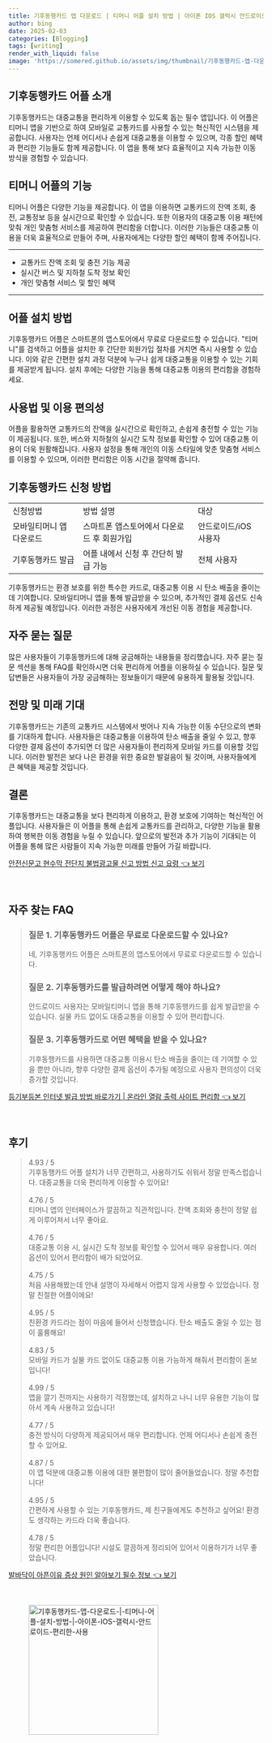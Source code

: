```yaml
---
title: 기후동행카드 앱 다운로드 | 티머니 어플 설치 방법 | 아이폰 IOS 갤럭시 안드로이드 편리한 사용
author: bing
date: 2025-02-03
categories: [Blogging]
tags: [writing]
render_with_liquid: false
image: 'https://somered.github.io/assets/img/thumbnail/기후동행카드-앱-다운로드-|-티머니-어플-설치-방법-|-아이폰-IOS-갤럭시-안드로이드-편리한-사용.webp'
---
```



<h2 id='기후동행카드_어플_소개'>기후동행카드 어플 소개</h2>

<p>기후동행카드는 대중교통을 편리하게 이용할 수 있도록 돕는 필수 앱입니다. 이 어플은 티머니 앱을 기반으로 하여 모바일로 교통카드를 사용할 수 있는 혁신적인 시스템을 제공합니다. 사용자는 언제 어디서나 손쉽게 대중교통을 이용할 수 있으며, 각종 할인 혜택과 편리한 기능들도 함께 제공합니다. 이 앱을 통해 보다 효율적이고 지속 가능한 이동 방식을 경험할 수 있습니다.</p>

<h2 id='티머니_어플의_기능'>티머니 어플의 기능</h2>

<p>티머니 어플은 다양한 기능을 제공합니다. 이 앱을 이용하면 교통카드의 잔액 조회, 충전, 교통정보 등을 실시간으로 확인할 수 있습니다. 또한 이용자의 대중교통 이용 패턴에 맞춰 개인 맞춤형 서비스를 제공하여 편리함을 더합니다. 이러한 기능들은 대중교통 이용을 더욱 효율적으로 만들어 주며, 사용자에게는 다양한 할인 혜택이 함께 주어집니다.</p>

<hr />

<ul>
    <li>교통카드 잔액 조회 및 충전 기능 제공</li>
    <li>실시간 버스 및 지하철 도착 정보 확인</li>
    <li>개인 맞춤형 서비스 및 할인 혜택</li>
</ul>

<hr />

<h2 id='어플_설치_방법'>어플 설치 방법</h2>

<p>기후동행카드 어플은 스마트폰의 앱스토어에서 무료로 다운로드할 수 있습니다. "티머니"를 검색하고 어플을 설치한 후 간단한 회원가입 절차를 거치면 즉시 사용할 수 있습니다. 이와 같은 간편한 설치 과정 덕분에 누구나 쉽게 대중교통을 이용할 수 있는 기회를 제공받게 됩니다. 설치 후에는 다양한 기능을 통해 대중교통 이용의 편리함을 경험하세요.</p>

<h2 id='사용법_및_이용_편의성'>사용법 및 이용 편의성</h2>

<p>어플을 활용하면 교통카드의 잔액을 실시간으로 확인하고, 손쉽게 충전할 수 있는 기능이 제공됩니다. 또한, 버스와 지하철의 실시간 도착 정보를 확인할 수 있어 대중교통 이용이 더욱 원활해집니다. 사용자 설정을 통해 개인의 이동 스타일에 맞춘 맞춤형 서비스를 이용할 수 있으며, 이러한 편리함은 이동 시간을 절약해 줍니다.</p>

<h2 id='기후동행카드_신청_방법'>기후동행카드 신청 방법</h2>

<table>
    <tr>
        <td>신청방법</td>
        <td>방법 설명</td>
        <td>대상</td>
    </tr>
    <tr>
        <td>모바일티머니 앱 다운로드</td>
        <td>스마트폰 앱스토어에서 다운로드 후 회원가입</td>
        <td>안드로이드/iOS 사용자</td>
    </tr>
    <tr>
        <td>기후동행카드 발급</td>
        <td>어플 내에서 신청 후 간단히 발급 가능</td>
        <td>전체 사용자</td>
    </tr>
</table>

<p>기후동행카드는 환경 보호를 위한 특수한 카드로, 대중교통 이용 시 탄소 배출을 줄이는 데 기여합니다. 모바일티머니 앱을 통해 발급받을 수 있으며, 추가적인 결제 옵션도 신속하게 제공될 예정입니다. 이러한 과정은 사용자에게 개선된 이동 경험을 제공합니다.</p>

<h2 id='자주_묻는_질문'>자주 묻는 질문</h2>

<p>많은 사용자들이 기후동행카드에 대해 궁금해하는 내용들을 정리했습니다. 자주 묻는 질문 섹션을 통해 FAQ를 확인하시면 더욱 편리하게 어플을 이용하실 수 있습니다. 질문 및 답변들은 사용자들이 가장 궁금해하는 정보들이기 때문에 유용하게 활용될 것입니다.</p>

<h2 id='전망_및_미래_기대'>전망 및 미래 기대</h2>

<p>기후동행카드는 기존의 교통카드 시스템에서 벗어나 지속 가능한 이동 수단으로의 변화를 기대하게 합니다. 사용자들은 대중교통을 이용하여 탄소 배출을 줄일 수 있고, 향후 다양한 결제 옵션이 추가되면 더 많은 사용자들이 편리하게 모바일 카드를 이용할 것입니다. 이러한 발전은 보다 나은 환경을 위한 중요한 발걸음이 될 것이며, 사용자들에게 큰 혜택을 제공할 것입니다.</p>

<h2 id='결론'>결론</h2>

<p>기후동행카드는 대중교통을 보다 편리하게 이용하고, 환경 보호에 기여하는 혁신적인 어플입니다. 사용자들은 이 어플을 통해 손쉽게 교통카드를 관리하고, 다양한 기능을 활용하여 행복한 이동 경험을 누릴 수 있습니다. 앞으로의 발전과 추가 기능이 기대되는 이 어플을 통해 많은 사람들이 지속 가능한 미래를 만들어 가길 바랍니다.</p>


<p><a class="click-button" title="안전신문고 현수막 전단지 불법광고물 신고 방법 신고 요령" href="https://somered.github.io/posts/%EC%95%88%EC%A0%84%EC%8B%A0%EB%AC%B8%EA%B3%A0-%ED%98%84%EC%88%98%EB%A7%89-%EC%A0%84%EB%8B%A8%EC%A7%80-%EB%B6%88%EB%B2%95%EA%B4%91%EA%B3%A0%EB%AC%BC-%EC%8B%A0%EA%B3%A0-%EB%B0%A9%EB%B2%95-%EC%8B%A0%EA%B3%A0-%EC%9A%94%EB%A0%B9/" rel="dofollow">안전신문고 현수막 전단지 불법광고물 신고 방법 신고 요령 👈 보기</a></p><br>
<h2 id='자주_찾는_FAQ'>자주 찾는 FAQ</h2>
<div itemscope="" itemtype="https://schema.org/FAQPage"> 
<blockquote> 
<div itemscope="" itemprop="mainEntity" itemtype="https://schema.org/Question"> 
<h3 itemprop="name">질문 1. 기후동행카드 어플은 무료로 다운로드할 수 있나요?</h3> 
<div itemscope="" itemprop="acceptedAnswer" itemtype="https://schema.org/Answer"> 
<span itemprop="text"> 
<p>네, 기후동행카드 어플은 스마트폰의 앱스토어에서 무료로 다운로드할 수 있습니다.</p> 
</span> 
</div> 
</div> 
<div itemscope="" itemprop="mainEntity" itemtype="https://schema.org/Question"> 
<h3 itemprop="name">질문 2. 기후동행카드를 발급하려면 어떻게 해야 하나요?</h3> 
<div itemscope="" itemprop="acceptedAnswer" itemtype="https://schema.org/Answer"> 
<span itemprop="text"> 
<p>안드로이드 사용자는 모바일티머니 앱을 통해 기후동행카드를 쉽게 발급받을 수 있습니다. 실물 카드 없이도 대중교통을 이용할 수 있어 편리합니다.</p> 
</span> 
</div> 
</div> 
<div itemscope="" itemprop="mainEntity" itemtype="https://schema.org/Question"> 
<h3 itemprop="name">질문 3. 기후동행카드로 어떤 혜택을 받을 수 있나요?</h3> 
<div itemscope="" itemprop="acceptedAnswer" itemtype="https://schema.org/Answer"> 
<span itemprop="text"> 
<p>기후동행카드를 사용하면 대중교통 이용시 탄소 배출을 줄이는 데 기여할 수 있을 뿐만 아니라, 향후 다양한 결제 옵션이 추가될 예정으로 사용자 편의성이 더욱 증가할 것입니다.</p> 
</span> 
</div> 
</div> 
</blockquote> 
</div>
<p><a class="click-button" title="등기부등본 인터넷 발급 방법 바로가기 | 온라인 열람 출력 사이트 편리함" href="https://somered.github.io/posts/%EB%93%B1%EA%B8%B0%EB%B6%80%EB%93%B1%EB%B3%B8-%EC%9D%B8%ED%84%B0%EB%84%B7-%EB%B0%9C%EA%B8%89-%EB%B0%A9%EB%B2%95-%EB%B0%94%EB%A1%9C%EA%B0%80%EA%B8%B0-%EC%98%A8%EB%9D%BC%EC%9D%B8-%EC%97%B4%EB%9E%8C-%EC%B6%9C%EB%A0%A5-%EC%82%AC%EC%9D%B4%ED%8A%B8-%ED%8E%B8%EB%A6%AC%ED%95%A8/" rel="dofollow">등기부등본 인터넷 발급 방법 바로가기 | 온라인 열람 출력 사이트 편리함 👈 보기</a></p><br>
<h2 id='후기'>후기</h2>
<div itemscope itemtype="https://schema.org/Product">
  <blockquote>
  <div itemprop="review" itemscope itemtype="https://schema.org/Review">
      <div itemprop="reviewRating" itemscope itemtype="https://schema.org/Rating"> <span itemprop="ratingValue">4.93</span> / <span itemprop="bestRating">5</span> </div>
      <span itemprop="reviewBody">기후동행카드 어플 설치가 너무 간편하고, 사용하기도 쉬워서 정말 만족스럽습니다. 대중교통을 더욱 편리하게 이용할 수 있어요!</span>
  </div>
  <br>
  <div itemprop="review" itemscope itemtype="https://schema.org/Review">
      <div itemprop="reviewRating" itemscope itemtype="https://schema.org/Rating"> <span itemprop="ratingValue">4.76</span> / <span itemprop="bestRating">5</span> </div>
      <span itemprop="reviewBody">티머니 앱의 인터페이스가 깔끔하고 직관적입니다. 잔액 조회와 충전이 정말 쉽게 이루어져서 너무 좋아요.</span>
  </div>
  <br>
  <div itemprop="review" itemscope itemtype="https://schema.org/Review">
      <div itemprop="reviewRating" itemscope itemtype="https://schema.org/Rating"> <span itemprop="ratingValue">4.76</span> / <span itemprop="bestRating">5</span> </div>
      <span itemprop="reviewBody">대중교통 이용 시, 실시간 도착 정보를 확인할 수 있어서 매우 유용합니다. 여러 옵션이 있어서 편리함이 배가 되었어요.</span>
  </div>
  <br>
  <div itemprop="review" itemscope itemtype="https://schema.org/Review">
      <div itemprop="reviewRating" itemscope itemtype="https://schema.org/Rating"> <span itemprop="ratingValue">4.75</span> / <span itemprop="bestRating">5</span> </div>
      <span itemprop="reviewBody">처음 사용해봤는데 안내 설명이 자세해서 어렵지 않게 사용할 수 있었습니다. 정말 친절한 어플이에요!</span>
  </div>
  <br>
  <div itemprop="review" itemscope itemtype="https://schema.org/Review">
      <div itemprop="reviewRating" itemscope itemtype="https://schema.org/Rating"> <span itemprop="ratingValue">4.95</span> / <span itemprop="bestRating">5</span> </div>
      <span itemprop="reviewBody">친환경 카드라는 점이 마음에 들어서 신청했습니다. 탄소 배출도 줄일 수 있는 점이 훌륭해요!</span>
  </div>
  <br>
  <div itemprop="review" itemscope itemtype="https://schema.org/Review">
      <div itemprop="reviewRating" itemscope itemtype="https://schema.org/Rating"> <span itemprop="ratingValue">4.83</span> / <span itemprop="bestRating">5</span> </div>
      <span itemprop="reviewBody">모바일 카드가 실물 카드 없이도 대중교통 이용 가능하게 해줘서 편리함이 돋보입니다!</span>
  </div>
  <br>
  <div itemprop="review" itemscope itemtype="https://schema.org/Review">
      <div itemprop="reviewRating" itemscope itemtype="https://schema.org/Rating"> <span itemprop="ratingValue">4.99</span> / <span itemprop="bestRating">5</span> </div>
      <span itemprop="reviewBody">앱을 깔기 전까지는 사용하기 걱정했는데, 설치하고 나니 너무 유용한 기능이 많아서 계속 사용하고 있습니다!</span>
  </div>
  <br>
  <div itemprop="review" itemscope itemtype="https://schema.org/Review">
      <div itemprop="reviewRating" itemscope itemtype="https://schema.org/Rating"> <span itemprop="ratingValue">4.77</span> / <span itemprop="bestRating">5</span> </div>
      <span itemprop="reviewBody">충전 방식이 다양하게 제공되어서 매우 편리합니다. 언제 어디서나 손쉽게 충전할 수 있어요.</span>
  </div>
  <br>
  <div itemprop="review" itemscope itemtype="https://schema.org/Review">
      <div itemprop="reviewRating" itemscope itemtype="https://schema.org/Rating"> <span itemprop="ratingValue">4.87</span> / <span itemprop="bestRating">5</span> </div>
      <span itemprop="reviewBody">이 앱 덕분에 대중교통 이용에 대한 불편함이 많이 줄어들었습니다. 정말 추천합니다!</span>
  </div>
  <br>
  <div itemprop="review" itemscope itemtype="https://schema.org/Review">
      <div itemprop="reviewRating" itemscope itemtype="https://schema.org/Rating"> <span itemprop="ratingValue">4.95</span> / <span itemprop="bestRating">5</span> </div>
      <span itemprop="reviewBody">간편하게 사용할 수 있는 기후동행카드, 제 친구들에게도 추천하고 싶어요! 환경도 생각하는 카드라 더욱 좋습니다.</span>
  </div>
  <br>
  <div itemprop="review" itemscope itemtype="https://schema.org/Review">
      <div itemprop="reviewRating" itemscope itemtype="https://schema.org/Rating"> <span itemprop="ratingValue">4.78</span> / <span itemprop="bestRating">5</span> </div>
      <span itemprop="reviewBody">정말 편리한 어플입니다! 시설도 깔끔하게 정리되어 있어서 이용하기가 너무 좋았습니다.</span>
  </div>
  </blockquote>
</div>
<p><a class="click-button" title="발바닥이 아픈이유 증상 원인 알아보기 필수 정보" href="https://somered.github.io/posts/%EB%B0%9C%EB%B0%94%EB%8B%A5%EC%9D%B4-%EC%95%84%ED%94%88%EC%9D%B4%EC%9C%A0-%EC%A6%9D%EC%83%81-%EC%9B%90%EC%9D%B8-%EC%95%8C%EC%95%84%EB%B3%B4%EA%B8%B0-%ED%95%84%EC%88%98-%EC%A0%95%EB%B3%B4/" rel="dofollow">발바닥이 아픈이유 증상 원인 알아보기 필수 정보 👈 보기</a></p><br>
<figure class="image"><img src="https://somered.github.io/assets/img/thumbnail/기후동행카드-앱-다운로드-|-티머니-어플-설치-방법-|-아이폰-IOS-갤럭시-안드로이드-편리한-사용.webp" alt="기후동행카드-앱-다운로드-|-티머니-어플-설치-방법-|-아이폰-IOS-갤럭시-안드로이드-편리한-사용" width="256" height="256"></figure>